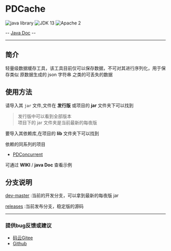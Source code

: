# PDCache

![java library](https://img.shields.io/badge/type-Libary-gr.svg "type")
![JDK 13](https://img.shields.io/badge/JDK-13-green.svg "SDK")
![Apache 2](https://img.shields.io/badge/license-Apache%202-blue.svg "License")

-- [Java Doc](https://apidoc.gitee.com/PatternDirClean/PDCache) --

-------------------------------------------------------------------------------

## 简介

轻量级数据缓存工具，该工具目前仅可以保存数据，不可对其进行序列化，用于保存类似 原数据生成的 json 字符串 之类的可丢失的数据

## 使用方法
请导入其 `jar` 文件,文件在 **发行版** 或项目的 **jar** 文件夹下可以找到
>发行版中可以看到全部版本<br/>项目下的 jar 文件夹是当前最新的每夜版

要导入其依赖库,在项目的 **lib** 文件夹下可以找到

依赖的同系列的项目
- [PDConcurrent](https://gitee.com/PatternDirClean/PDConcurrent)

可通过 **WIKI** / **java Doc** 查看示例

## 分支说明
[dev-master](https://gitee.com/PatternDirClean/PDCache/tree/dev-master) :当前的开发分支，可以拿到最新的每夜版 jar

[releases](https://gitee.com/PatternDirClean/PDCache/tree/releases/) :当前发布分支，稳定版的源码

-------------------------------------------------------------------------------

### 提供bug反馈或建议

- [码云Gitee](https://gitee.com/PatternDirClean/PDCache/issues)
- [Github](https://github.com/PatternDirClean/PDCache/issues)